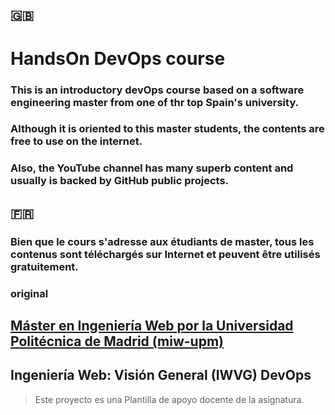 
## 🇬🇧
# HandsOn DevOps course
### This is an introductory devOps course based on a software engineering master from one of thr top Spain's university.
### Although it is oriented to this master students, the contents are free to use on the internet.
### Also, the YouTube channel has many superb content and usually is backed by GitHub public projects.

## 🇫🇷
### Bien que le cours s'adresse aux étudiants de master, tous les contenus sont téléchargés sur Internet et peuvent être utilisés gratuitement.

### original
## [Máster en Ingeniería Web por la Universidad Politécnica de Madrid (miw-upm)](http://miw.etsisi.upm.es)
## Ingeniería Web: Visión General (IWVG) DevOps
> Este proyecto es una Plantilla de apoyo docente de la asignatura.
